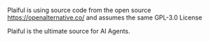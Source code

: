 Plaiful is using source code from the open source https://openalternative.co/ and assumes the same GPL-3.0 License

Plaiful is the ultimate source for AI Agents.
